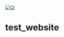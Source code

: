 [![CI](https://github.com/aaronspring/test_website/actions/workflows/get_leaderboard.yml/badge.svg)](https://github.com/aaronspring/test_website/actions/workflows/get_leaderboard.yml)

# test_website
